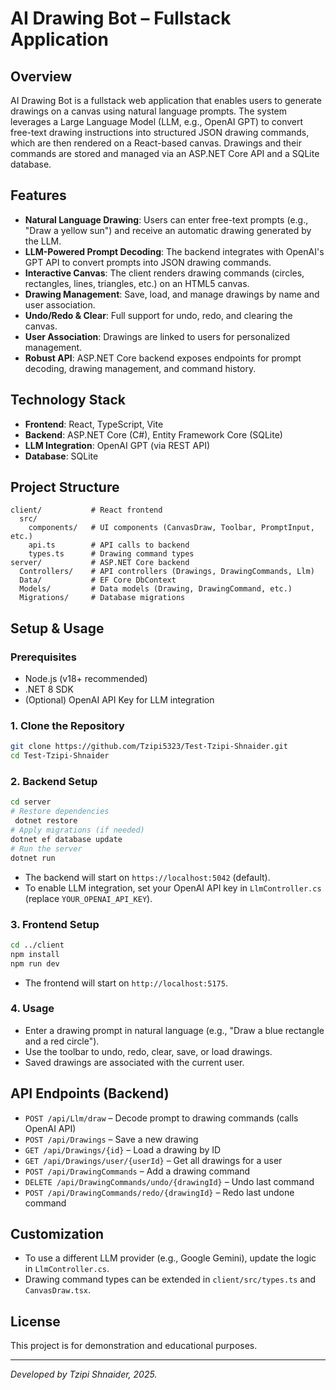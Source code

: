 # AI Drawing Bot – Fullstack Application

## Overview
AI Drawing Bot is a fullstack web application that enables users to generate drawings on a canvas using natural language prompts. The system leverages a Large Language Model (LLM, e.g., OpenAI GPT) to convert free-text drawing instructions into structured JSON drawing commands, which are then rendered on a React-based canvas. Drawings and their commands are stored and managed via an ASP.NET Core API and a SQLite database.

## Features
- **Natural Language Drawing**: Users can enter free-text prompts (e.g., "Draw a yellow sun") and receive an automatic drawing generated by the LLM.
- **LLM-Powered Prompt Decoding**: The backend integrates with OpenAI's GPT API to convert prompts into JSON drawing commands.
- **Interactive Canvas**: The client renders drawing commands (circles, rectangles, lines, triangles, etc.) on an HTML5 canvas.
- **Drawing Management**: Save, load, and manage drawings by name and user association.
- **Undo/Redo & Clear**: Full support for undo, redo, and clearing the canvas.
- **User Association**: Drawings are linked to users for personalized management.
- **Robust API**: ASP.NET Core backend exposes endpoints for prompt decoding, drawing management, and command history.

## Technology Stack
- **Frontend**: React, TypeScript, Vite
- **Backend**: ASP.NET Core (C#), Entity Framework Core (SQLite)
- **LLM Integration**: OpenAI GPT (via REST API)
- **Database**: SQLite

## Project Structure
```
client/           # React frontend
  src/
    components/   # UI components (CanvasDraw, Toolbar, PromptInput, etc.)
    api.ts        # API calls to backend
    types.ts      # Drawing command types
server/           # ASP.NET Core backend
  Controllers/    # API controllers (Drawings, DrawingCommands, Llm)
  Data/           # EF Core DbContext
  Models/         # Data models (Drawing, DrawingCommand, etc.)
  Migrations/     # Database migrations
```

## Setup & Usage
### Prerequisites
- Node.js (v18+ recommended)
- .NET 8 SDK
- (Optional) OpenAI API Key for LLM integration

### 1. Clone the Repository
```sh
git clone https://github.com/Tzipi5323/Test-Tzipi-Shnaider.git
cd Test-Tzipi-Shnaider
```

### 2. Backend Setup
```sh
cd server
# Restore dependencies
 dotnet restore
# Apply migrations (if needed)
dotnet ef database update
# Run the server
dotnet run
```

- The backend will start on `https://localhost:5042` (default).
- To enable LLM integration, set your OpenAI API key in `LlmController.cs` (replace `YOUR_OPENAI_API_KEY`).

### 3. Frontend Setup
```sh
cd ../client
npm install
npm run dev
```
- The frontend will start on `http://localhost:5175`.

### 4. Usage
- Enter a drawing prompt in natural language (e.g., "Draw a blue rectangle and a red circle").
- Use the toolbar to undo, redo, clear, save, or load drawings.
- Saved drawings are associated with the current user.

## API Endpoints (Backend)
- `POST /api/Llm/draw` – Decode prompt to drawing commands (calls OpenAI API)
- `POST /api/Drawings` – Save a new drawing
- `GET /api/Drawings/{id}` – Load a drawing by ID
- `GET /api/Drawings/user/{userId}` – Get all drawings for a user
- `POST /api/DrawingCommands` – Add a drawing command
- `DELETE /api/DrawingCommands/undo/{drawingId}` – Undo last command
- `POST /api/DrawingCommands/redo/{drawingId}` – Redo last undone command

## Customization
- To use a different LLM provider (e.g., Google Gemini), update the logic in `LlmController.cs`.
- Drawing command types can be extended in `client/src/types.ts` and `CanvasDraw.tsx`.

## License
This project is for demonstration and educational purposes.

---

*Developed by Tzipi Shnaider, 2025.*
